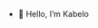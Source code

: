 - 👋 Hello, I’m Kabelo

<!---
kabelom86/kabelom86 is a ✨ special ✨ repository because its `README.md` (this file) appears on your GitHub profile.
You can click the Preview link to take a look at your changes.
--->

